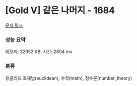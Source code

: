 # [Gold V] 같은 나머지 - 1684 

[문제 링크](https://www.acmicpc.net/problem/1684) 

### 성능 요약

메모리: 32952 KB, 시간: 2804 ms

### 분류

유클리드 호제법(euclidean), 수학(math), 정수론(number_theory)

